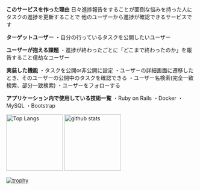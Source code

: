 **このサービスを作った理由**
日々進捗報告をすることが面倒な悩みを持った人に
タスクの進捗を更新することで
他のユーザーから進捗が確認できるサービスです

**ターゲットユーザー**
・自分の行っているタスクを公開したいユーザー

**ユーザーが抱える課題**
・進捗が終わったごとに「どこまで終わったのか」を報告すること億劫なユーザー

**実装した機能**
・タスクを公開or非公開に設定
・ユーザーの詳細画面に遷移したとき、そのユーザーの公開中のタスクを確認できる
・ユーザー名検索(完全一致検索、部分一致検索)
・ユーザーをフォローする


**アプリケーション内で使用している技術一覧**
・Ruby on Rails
・Docker
・MySQL
・Bootstrap

<p align="left"> 
  <img alt="Top Langs" height="150px" src="https://github-readme-stats.vercel.app/api/top-langs/?username=hikobend&layout=compact&count_private=true&show_icons=true&theme=onedark" />
  <img alt="github stats" height="150px" src="https://github-readme-stats.vercel.app/api?username=hikobend&count_private=true&show_icons=true&show_icons=true&theme=onedark" />
</p>

[![trophy](https://github-profile-trophy.vercel.app/?username=hikobend&theme=onedark&column=7
)](https://github.com/ryo-ma/github-profile-trophy)

